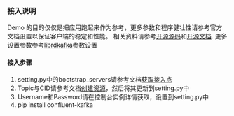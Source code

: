 ### 接入说明
Demo 的目的仅仅是把应用跑起来作为参考，更多参数和程序健壮性请参考官方文档设置以保证客户端的稳定和性能。
相关资料请参考[开源源码](https://github.com/confluentinc/confluent-kafka-python)和[开源文档](https://docs.confluent.io/current/clients/confluent-kafka-python/).
更多设置参数参考[librdkafka参数设置](https://github.com/edenhill/librdkafka/blob/master/CONFIGURATION.md)

#### 接入步骤
1. setting.py中的bootstrap_servers请参考文档[获取接入点](https://help.aliyun.com/document_detail/68342.html?spm=a2c4g.11186623.6.554.X2a7Ga) 
2. Topic与CID请参考文档[创建资源](https://help.aliyun.com/document_detail/68328.html?spm=a2c4g.11186623.6.549.xvKAt6)，然后将其更新到setting.py中
3. Username和Password请在控制台实例详情获取，设置到setting.py中
4. pip install confluent-kafka


